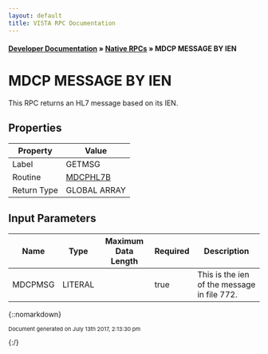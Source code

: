 ```yaml
---
layout: default
title: VISTA RPC Documentation
---
```


#### [Developer Documentation](../index) &#187; [Native RPCs](TableOfContents) &#187; MDCP MESSAGE BY IEN<br/>
# MDCP MESSAGE BY IEN

This RPC returns an HL7 message based on its IEN.

## Properties

Property | Value
--- | ---
Label | GETMSG
Routine | [MDCPHL7B](http://code.osehra.org/dox/Routine_MDCPHL7B_source.html)
Return Type | GLOBAL ARRAY


## Input Parameters

Name | Type | Maximum Data Length | Required | Description
--- | --- | --- | --- | ---
MDCPMSG | LITERAL |  | true | This is the ien of the message in file 772.



{::nomarkdown} <br/><p style="font-size: 11px">Document generated on July 13th 2017, 2:13:30 pm</p>{:/}